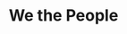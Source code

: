 ---
pid: WS116
title: We the People
location_transcription: Behind Independence Hall
zipcode: '52001'
outside_phl: 'Dubuque IA '
neighborhood: 
age: '21'
age_range: 20-29
instagram: 
image_file_name: WS_116.jpg
proposal_transcription: |-
  Today I was walking by Independence Hall and saw tons of tourists posing + taking pictures of the building. Next to them was a man, presumably homeless, sleeping - his belongings under the bench. The juxtaposition struck me, though I was unsure what to do about it.
  I think there should be a bench in front of the building, right in the line of sight, of a homeless person sleeping on a bench, cast in metal.
  It needs to interrupt the pictures people are taking, because even though the imagery is already so close, people still don't pay attention.
  What will it take?
topic: Class Structure,Inequality,Social Justice
topic_summary: 0, 0, 0
type: Sculpture Statue
keywords_other: homeless, homelessness, independence hall
credit: Chris B
image_labels: 
twitter: 
facebook: 
permalink: "/monuments/ws116/"
layout: item-page
---